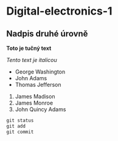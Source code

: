 # Digital-electronics-1

## Nadpis druhé úrovně

**Toto je tučný text**

*Tento text je italicou*

- George Washington
- John Adams
- Thomas Jefferson

1. James Madison
2. James Monroe
3. John Quincy Adams

```vhdl
git status
git add
git commit
```
